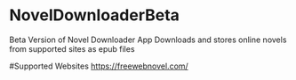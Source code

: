 # NovelDownloaderBeta
Beta Version of Novel Downloader App
Downloads and stores online novels from supported sites as epub files

#Supported Websites
https://freewebnovel.com/
